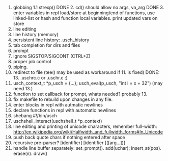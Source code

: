 1. globbing
 1.1 strexp()
DONE 2. cd() should allow no args, va_arg
DONE 3. enter variables in repl   load/store at beginning/end of functions, use linked-list or hash and function local variables. print updated vars on store
4. line editing
5. line history (memory)
6. persistent line history: .usch_history
7. tab completion for dirs and files
8. prompt
9. ignore SIGSTOP/SIGCONT (CTRL+Z)
10. proper job control
11. piping.
12. redirect to file (tee() may be used as workaround if 11. is fixed)
DONE: 13. .uschrc.c or .uschr.c :)
14. usch_context_t *p_usch = {...}; usch_eval(p_usch, "int i = x + 32") (may need 13.)
15. function to set callback for prompt, whats needed? probably 13.
16. fix makefile to rebuild upon changes in any file.
17. enter blocks in repl with autmatic newlines
18. declare functions in repl with automatic newlines
19. shebang #!/bin/usch
20. uschshell_interact(uschshell_t *p_context)
21. line editing and printing of unicode characters, remember full-width: http://en.wikipedia.org/wiki/Halfwidth_and_fullwidth_forms#In_Unicode
22. push back quote chars if nothing entered after space
23. recursive pre-parser?
[identifier] [identifier [([arg...])]
24. handle line buffer separately: set_prompt(). add(uchar); insert_at(pos). erase(n). draw()
